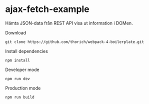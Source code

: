 # ajax-fetch-example

Hämta JSON-data från REST API visa ut information i DOMen.

Download

`git clone https://github.com/thorich/webpack-4-boilerplate.git`

Install dependencies

`npm install`

Developer mode

`npm run dev`

Production mode

`npm run build`
